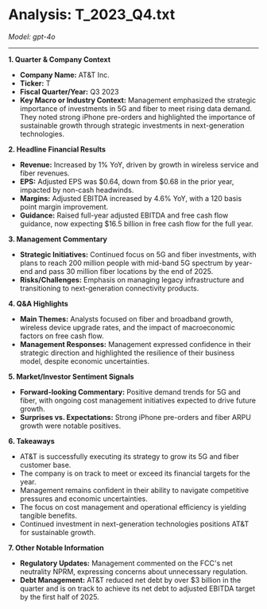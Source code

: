 # Analysis: T_2023_Q4.txt

*Model: gpt-4o*

---

**1. Quarter & Company Context**
- **Company Name:** AT&T Inc.
- **Ticker:** T
- **Fiscal Quarter/Year:** Q3 2023
- **Key Macro or Industry Context:** Management emphasized the strategic importance of investments in 5G and fiber to meet rising data demand. They noted strong iPhone pre-orders and highlighted the importance of sustainable growth through strategic investments in next-generation technologies.

**2. Headline Financial Results**
- **Revenue:** Increased by 1% YoY, driven by growth in wireless service and fiber revenues.
- **EPS:** Adjusted EPS was $0.64, down from $0.68 in the prior year, impacted by non-cash headwinds.
- **Margins:** Adjusted EBITDA increased by 4.6% YoY, with a 120 basis point margin improvement.
- **Guidance:** Raised full-year adjusted EBITDA and free cash flow guidance, now expecting $16.5 billion in free cash flow for the full year.

**3. Management Commentary**
- **Strategic Initiatives:** Continued focus on 5G and fiber investments, with plans to reach 200 million people with mid-band 5G spectrum by year-end and pass 30 million fiber locations by the end of 2025.
- **Risks/Challenges:** Emphasis on managing legacy infrastructure and transitioning to next-generation connectivity products.

**4. Q&A Highlights**
- **Main Themes:** Analysts focused on fiber and broadband growth, wireless device upgrade rates, and the impact of macroeconomic factors on free cash flow.
- **Management Responses:** Management expressed confidence in their strategic direction and highlighted the resilience of their business model, despite economic uncertainties.

**5. Market/Investor Sentiment Signals**
- **Forward-looking Commentary:** Positive demand trends for 5G and fiber, with ongoing cost management initiatives expected to drive future growth.
- **Surprises vs. Expectations:** Strong iPhone pre-orders and fiber ARPU growth were notable positives.

**6. Takeaways**
- AT&T is successfully executing its strategy to grow its 5G and fiber customer base.
- The company is on track to meet or exceed its financial targets for the year.
- Management remains confident in their ability to navigate competitive pressures and economic uncertainties.
- The focus on cost management and operational efficiency is yielding tangible benefits.
- Continued investment in next-generation technologies positions AT&T for sustainable growth.

**7. Other Notable Information**
- **Regulatory Updates:** Management commented on the FCC's net neutrality NPRM, expressing concerns about unnecessary regulation.
- **Debt Management:** AT&T reduced net debt by over $3 billion in the quarter and is on track to achieve its net debt to adjusted EBITDA target by the first half of 2025.
